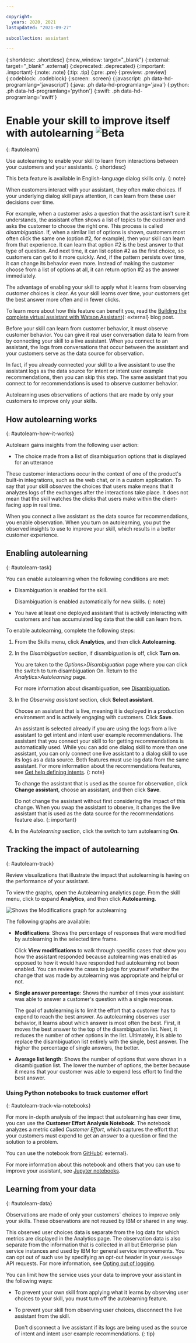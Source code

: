 ```yaml
---

copyright:
  years: 2020, 2021
lastupdated: "2021-09-27"

subcollection: assistant

---
```


{:shortdesc: .shortdesc}
{:new_window: target="_blank"}
{:external: target="_blank" .external}
{:deprecated: .deprecated}
{:important: .important}
{:note: .note}
{:tip: .tip}
{:pre: .pre}
{:preview: .preview}
{:codeblock: .codeblock}
{:screen: .screen}
{:javascript: .ph data-hd-programlang='javascript'}
{:java: .ph data-hd-programlang='java'}
{:python: .ph data-hd-programlang='python'}
{:swift: .ph data-hd-programlang='swift'}

# Enable your skill to improve itself with autolearning ![Beta](images/beta.png)
{: #autolearn}

Use autolearning to enable your skill to learn from interactions between your customers and your assistants.
{: shortdesc}

This beta feature is available in English-language dialog skills only.
{: note}

When customers interact with your assistant, they often make choices. If your underlying dialog skill pays attention, it can learn from these user decisions over time.

For example, when a customer asks a question that the assistant isn't sure it understands, the assistant often shows a list of topics to the customer and asks the customer to choose the right one. This process is called *disambiguation*. If, when a similar list of options is shown, customers most often click the same one (option #2, for example), then your skill can learn from that experience. It can learn that option #2 is the best answer to that type of question. And next time, it can list option #2 as the first choice, so customers can get to it more quickly. And, if the pattern persists over time, it can change its behavior even more. Instead of making the customer choose from a list of options at all, it can return option #2 as the answer immediately.

The advantage of enabling your skill to apply what it learns from observing customer choices is clear. As your skill learns over time, your customers get the best answer more often and in fewer clicks.

To learn more about how this feature can benefit you, read the [Building the complete virtual assistant with Watson Assistant](https://www.ibm.com/blogs/watson/2020/05/building-the-complete-virtual-assistant-with-watson-assistant/){: external} blog post.

Before your skill can learn from customer behavior, it must observe customer behavior. You can give it real user conversation data to learn from by connecting your skill to a live assistant. When you connect to an assistant, the logs from conversations that occur between the assistant and your customers serve as the data source for observation. 

In fact, if you already connected your skill to a live assistant to use the assistant logs as the data source for intent or intent user example recommendations, then you can skip this step. The same assistant that you connect to for recommendations is used to observe customer behavior.

Autolearning uses observations of actions that are made by only your customers to improve only your skills.

## How autolearning works
{: #autolearn-how-it-works}

Autolearn gains insights from the following user action:

- The choice made from a list of disambiguation options that is displayed for an utterance
<!-- The choice made from a list of suggestions that is included with the response in web chat integrations-->

These customer interactions occur in the context of one of the product's built-in integrations, such as the web chat, or in a custom application. To say that your skill *observes* the choices that users make means that it analyzes logs of the exchanges after the interactions take place. It does not mean that the skill watches the clicks that users make within the client-facing app in real time.

When you connect a live assistant as the data source for recommendations, you enable observation. When you turn on autolearning, you put the observed insights to use to improve your skill, which results in a better customer experience.

## Enabling autolearning
{: #autolearn-task}

You can enable autolearning when the following conditions are met:

- Disambiguation is enabled for the skill.

    Disambiguation is enabled automatically for new skills.
    {: note}

- You have at least one deployed assistant that is actively interacting with customers and has accumulated log data that the skill can learn from.

<!--Autolearning is optimized for use with the built-in web chat integration. This integration, in particular, has a *Suggestions* feature which increases the opportunities for users to make choices, and therefore for the skill to learn from them.
{: tip}-->

To enable autolearning, complete the following steps:

1.  From the Skills menu, click **Analytics**, and then click **Autolearning**.
1.  In the *Disambiguation* section, if disambiguation is off, click **Turn on**. 

    You are taken to the *Options>Disambiguation* page where you can click the switch to turn disambiguation On. Return to the *Analytics>Autolearning* page.

    For more information about disambiguation, see [Disambiguation](/docs/assistant?topic=assistant-dialog-runtime#dialog-runtime-disambiguation).

1.  In the *Observing assistant* section, click **Select assistant**.

    Choose an assistant that is live, meaning it is deployed in a production environment and is actively engaging with customers. Click **Save**.

    An assistant is selected already if you are using the logs from a live assistant to get intent and intent user example recommendations. The assistant that you connect your skill to for getting recommendations is automatically used. While you can add one dialog skill to more than one assistant, you can only connect one live assistant to a dialog skill to use its logs as a data source. Both features must use log data from the same assistant. For more information about the recommendations features, see [Get help defining intents](/docs/assistant?topic=assistant-intent-recommendations).
    {: note}

    To change the assistant that is used as the source for observation, click **Change assistant**, choose an assistant, and then click **Save**.

    Do not change the assistant without first considering the impact of this change. When you swap the assistant to observe, it changes the live assistant that is used as the data source for the recommendations feature also.
    {: important}

1.  In the *Autolearning* section, click the switch to turn autolearning **On**.

## Tracking the impact of autolearning
{: #autolearn-track}

Review visualizations that illustrate the impact that autolearning is having on the performance of your assistant.

To view the graphs, open the Autolearning analytics page. From the skill menu, click to expand **Analytics**, and then click **Autolearning**.

![Shows the Modifications graph for autolearning](/images/autolearn-modifications.png)

The following graphs are available:

- **Modifications**: Shows the percentage of responses that were modified by autolearning in the selected time frame.

    Click **View modifications** to walk through specific cases that show you how the assistant responded because autolearning was enabled as opposed to how it would have responded had autolearning not been enabled. You can review the cases to judge for yourself whether the change that was made by autolearning was appropriate and helpful or not.
- **Single answer percentage**: Shows the number of times your assistant was able to answer a customer's question with a single response.

    The goal of autolearning is to limit the effort that a customer has to expend to reach the best answer. As autolearning observes user behavior, it learns about which answer is most often the best. First, it moves the best answer to the top of the disambiguation list. Next, it reduces the number of other options in the list. Ultimately, it is able to replace the disambiguation list entirely with the single, best answer. The higher the percentage of single answers, the better.
- **Average list length**: Shows the number of options that were shown in a disambiguation list. The lower the number of options, the better because it means that your customer was able to expend less effort to find the best answer.

### Using Python notebooks to track customer effort
{: #autolearn-track-via-notebooks}

For more in-depth analysis of the impact that autolearning has over time, you can use the **Customer Effort Analysis Notebook**. The notebook analyzes a metric called *Customer Effort*, which captures the effort that your customers must expend to get an answer to a question or find the solution to a problem.

You can use the notebook from [GitHub](https://github.com/watson-developer-cloud/assistant-improve-recommendations-notebook/blob/master/notebook/Customer%20Effort%20Notebook.ipynb){: external}<!-- or use the notebook with Watson Studio-->.

For more information about this notebook and others that you can use to improve your assistant, see [Jupyter notebooks](https://cloud.ibm.com/docs/assistant?topic=assistant-logs-resources#logs-resources-jupyter-notebooks).

## Learning from your data
{: #autolearn-data}

Observations are made of only your customers` choices to improve only your skills. These observations are not reused by IBM or shared in any way.

This observed user choices data is separate from the log data for which metrics are displayed in the Analytics page. The observation data is also separate from the information that is collected in all but Enterprise plan service instances and used by IBM for general service improvements. You can opt out of such use by specifying an opt-out header in your `/message` API requests. For more information, see [Opting out of logging](/docs/assistant?topic=assistant-information-security#information-security-log-opt-out).

You can limit how the service uses your data to improve your assistant in the following ways:

- To prevent your own skill from applying what it learns by observing user choices to your skill, you must turn off the autolearning feature.
- To prevent your skill from observing user choices, disconnect the live assistant from the skill. 

    Don't disconnect a live assistant if its logs are being used as the source of intent and intent user example recommendations.
    {: tip}
